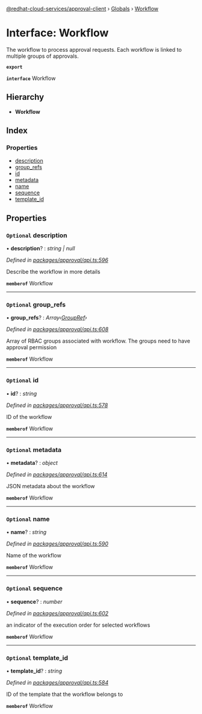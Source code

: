 [@redhat-cloud-services/approval-client](../README.md) › [Globals](../globals.md) › [Workflow](workflow.md)

# Interface: Workflow

The workflow to process approval requests. Each workflow is linked to multiple groups of approvals.

**`export`** 

**`interface`** Workflow

## Hierarchy

* **Workflow**

## Index

### Properties

* [description](workflow.md#optional-description)
* [group_refs](workflow.md#optional-group_refs)
* [id](workflow.md#optional-id)
* [metadata](workflow.md#optional-metadata)
* [name](workflow.md#optional-name)
* [sequence](workflow.md#optional-sequence)
* [template_id](workflow.md#optional-template_id)

## Properties

### `Optional` description

• **description**? : *string | null*

*Defined in [packages/approval/api.ts:596](https://github.com/RedHatInsights/javascript-clients/blob/master/packages/approval/api.ts#L596)*

Describe the workflow in more details

**`memberof`** Workflow

___

### `Optional` group_refs

• **group_refs**? : *Array‹[GroupRef](groupref.md)›*

*Defined in [packages/approval/api.ts:608](https://github.com/RedHatInsights/javascript-clients/blob/master/packages/approval/api.ts#L608)*

Array of RBAC groups associated with workflow. The groups need to have approval permission

**`memberof`** Workflow

___

### `Optional` id

• **id**? : *string*

*Defined in [packages/approval/api.ts:578](https://github.com/RedHatInsights/javascript-clients/blob/master/packages/approval/api.ts#L578)*

ID of the workflow

**`memberof`** Workflow

___

### `Optional` metadata

• **metadata**? : *object*

*Defined in [packages/approval/api.ts:614](https://github.com/RedHatInsights/javascript-clients/blob/master/packages/approval/api.ts#L614)*

JSON metadata about the workflow

**`memberof`** Workflow

___

### `Optional` name

• **name**? : *string*

*Defined in [packages/approval/api.ts:590](https://github.com/RedHatInsights/javascript-clients/blob/master/packages/approval/api.ts#L590)*

Name of the workflow

**`memberof`** Workflow

___

### `Optional` sequence

• **sequence**? : *number*

*Defined in [packages/approval/api.ts:602](https://github.com/RedHatInsights/javascript-clients/blob/master/packages/approval/api.ts#L602)*

an indicator of the execution order for selected workflows

**`memberof`** Workflow

___

### `Optional` template_id

• **template_id**? : *string*

*Defined in [packages/approval/api.ts:584](https://github.com/RedHatInsights/javascript-clients/blob/master/packages/approval/api.ts#L584)*

ID of the template that the workflow belongs to

**`memberof`** Workflow

